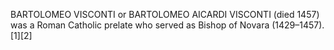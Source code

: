 BARTOLOMEO VISCONTI or BARTOLOMEO AICARDI VISCONTI (died 1457) was a Roman Catholic prelate who served as Bishop of Novara (1429–1457).[1][2]
